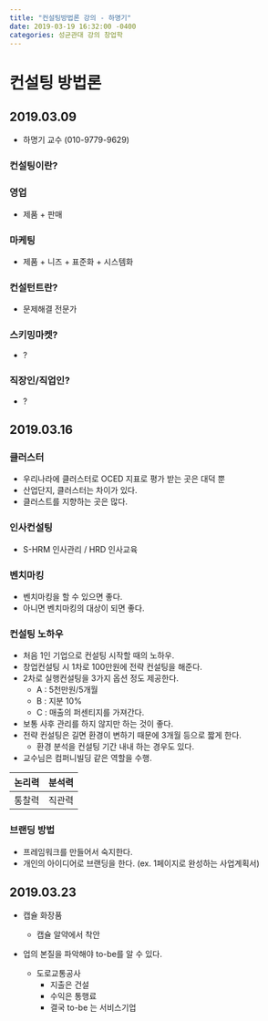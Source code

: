 ```yaml
---
title: "컨설팅방법론 강의 - 하명기"
date: 2019-03-19 16:32:00 -0400
categories: 성균관대 강의 창업학
---
```


# 컨설팅 방법론

## 2019.03.09

  - 하명기 교수 (010-9779-9629)

### 컨설팅이란?

### 영업
- 제품 + 판매

### 마케팅
- 제품 + 니즈 + 표준화 + 시스템화

### 컨설턴트란?
- 문제해결 전문가

### 스키밍마켓?
  - ?

### 직장인/직업인?
  - ?


## 2019.03.16

### 클러스터
  - 우리나라에 클러스터로 OCED 지표로 평가 받는 곳은 대덕 뿐
  - 산업단지, 클러스터는 차이가 있다.
  - 클러스트를 지향하는 곳은 많다.

### 인사컨설팅
  - S-HRM 인사관리 / HRD 인사교육

### 벤치마킹
  - 벤치마킹을 할 수 있으면 좋다.
  - 아니면 벤치마킹의 대상이 되면 좋다.

### 컨설팅 노하우
  - 처음 1인 기업으로 컨설팅 시작할 때의 노하우.
  - 창업컨설팅 시 1차로 100만원에 전략 컨설팅을 해준다.
  - 2차로 실행컨설팅을 3가지 옵션 정도 제공한다.
    - A : 5천만원/5개월
    - B : 지분 10%
    - C : 매출의 퍼센티지를 가져간다.
  - 보통 사후 관리를 하지 않지만 하는 것이 좋다.
  - 전략 컨설팅은 길면 환경이 변하기 때문에 3개월 등으로 짧게 한다.
    - 환경 분석을 컨설팅 기간 내내 하는 경우도 있다.
  - 교수님은 컴퍼니빌딩 같은 역할을 수행.




논리력 | 분석력
---- | ---
통찰력 | 직관력


### 브랜딩 방법
  - 프레임워크를 만들어서 숙지한다.
  - 개인의 아이디어로 브랜딩을 한다. (ex. 1페이지로 완성하는 사업계획서)

## 2019.03.23

  - 캡슐 화장품
    - 캡슐 알약에서 착안

  - 업의 본질을 파악해야 to-be를 알 수 있다.
    - 도로교통공사
      - 지출은 건설
      - 수익은 통행료
      - 결국 to-be 는 서비스기업
